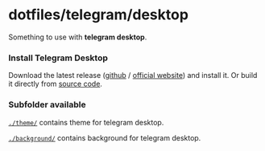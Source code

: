 # dotfiles/telegram/desktop

Something to use with **telegram desktop**.

### Install Telegram Desktop

Download the latest release ([github](https://github.com/telegramdesktop/tdesktop/releases/latest) / [official website](https://desktop.telegram.org)) and install it. Or build it directly from [source code](https://github.com/telegramdesktop/tdesktop/blob/dev/docs/building-cmake.md).

### Subfolder available

[`./theme/`](theme/) contains theme for telegram desktop.

[`./background/`](background/) contains background for telegram desktop.